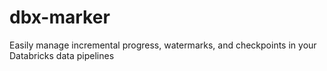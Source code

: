 # dbx-marker

Easily manage incremental progress, watermarks, and checkpoints in your Databricks data pipelines

